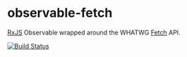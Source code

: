 # observable-fetch

[RxJS](http://github.com/ReactiveX/RxJS) Observable wrapped around the WHATWG [Fetch](https://fetch.spec.whatwg.org/) API.

[![Build Status](https://travis-ci.org/robinvdvleuten/observable-fetch.svg?branch=master)](https://travis-ci.org/robinvdvleuten/observable-fetch)

